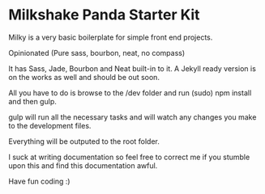 # Milkshake Panda Starter Kit

Milky is a very basic boilerplate for simple front end projects.

Opinionated (Pure sass, bourbon, neat, no compass)

It has Sass, Jade, Bourbon and Neat built-in to it. A Jekyll ready version is on the works as well and should be out soon.

All you have to do is browse to the /dev folder and run (sudo) npm install and then gulp.

gulp will run all the necessary tasks and will watch any changes you make to the development files.

Everything will be outputed to the root folder.

I suck at writing documentation so feel free to correct me if you stumble upon this and find this documentation awful.

Have fun coding :)
